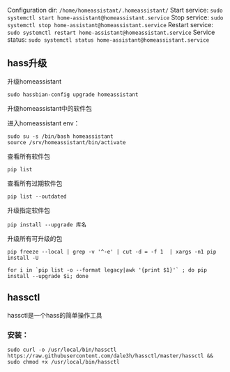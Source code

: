
Configuration dir: ```/home/homeassistant/.homeassistant/```
Start service: ```sudo systemctl start home-assistant@homeassistant.service```
Stop service: ```sudo systemctl stop home-assistant@homeassistant.service```
Restart service: ```sudo systemctl restart home-assistant@homeassistant.service```
Service status: ```sudo systemctl status home-assistant@homeassistant.service```

## hass升级

升级homeassistant

```
sudo hassbian-config upgrade homeassistant
```

升级homeassistant中的软件包

进入homeassistant env：

```
sudo su -s /bin/bash homeassistant
source /srv/homeassistant/bin/activate
```

查看所有软件包

```
pip list
```

查看所有过期软件包

```
pip list --outdated
```

升级指定软件包

```
pip install --upgrade 库名
```

升级所有可升级的包

```
pip freeze --local | grep -v '^-e' | cut -d = -f 1  | xargs -n1 pip install -U
```

```
for i in `pip list -o --format legacy|awk '{print $1}'` ; do pip install --upgrade $i; done
```

## hassctl

hassctl是一个hass的简单操作工具

### 安装：

```
sudo curl -o /usr/local/bin/hassctl https://raw.githubusercontent.com/dale3h/hassctl/master/hassctl && sudo chmod +x /usr/local/bin/hassctl
```
